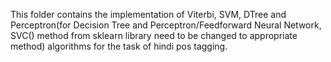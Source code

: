 This folder contains the implementation of Viterbi, SVM, DTree and Perceptron(for Decision Tree and Perceptron/Feedforward Neural Network, SVC() method from sklearn library need to be changed to appropriate method) algorithms for the task of hindi pos tagging.
